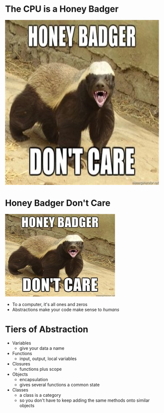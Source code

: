 # The CPU is a Honey Badger

<!SLIDE>
<img src="honeybadger.jpg" width="720" height="538">

# Honey Badger Don't Care

![honey badger don't care](honeybadger.jpg)

* To a computer, it's all ones and zeros
* Abstractions make your code make sense to *humans*

<!SLIDE incremental>
# Tiers of Abstraction

* Variables
  * give your data a name
* Functions
  * input, output, local variables
* Closures
  * functions plus scope
* Objects
  * encapsulation
  * gives several functions a common state
* Classes
  * a class is a category
  * so you don't have to keep adding the same methods onto similar objects


